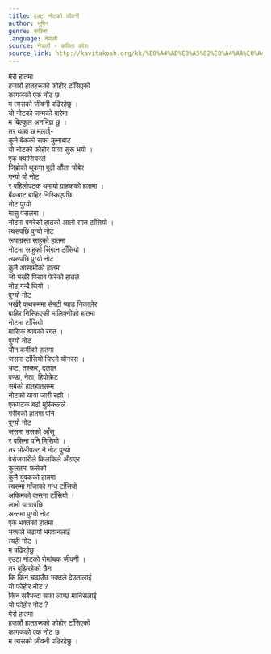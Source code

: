 ```yaml
---
title: एउटा नोटको जीवनी
author: भूपिन
genre: कविता
language: नेपाली
source: नेपाली - कविता कोश
source_link: http://kavitakosh.org/kk/%E0%A4%AD%E0%A5%82%E0%A4%AA%E0%A4%BF%E0%A4%A8
---
```


मेरो हातमा  
हजारौं हातहरूको फोहोर टाँसिएको  
कागजको एक नोट छ  
म त्यसको जीवनी पढिरहेछु ।  
यो नोटको जन्मको बारेमा  
म बिल्कुल अनभिज्ञ छु ।  
तर थाहा छ मलाई-  
कुनै बैंकको सफा कुनाबाट  
यो नोटको फोहोर यात्रा सुरू भयो ।  
एक क्यासियरले  
जिब्रोको थुकमा बुढी औंला चोबेर  
गन्यो यो नोट  
र पहिलोपटक थमायो ग्राहकको हातमा ।  
बैंकबाट बाहिर निस्किएपछि  
नोट पुग्यो  
मासु पसलमा ।  
नोटमा बगरेको हातको आलो रगत टाँसियो ।  
त्यसपछि पुग्यो नोट  
रूघाग्रस्त साहुको हातमा  
नोटमा साहुको सिंगान टाँसियो ।  
त्यसपछि पुग्यो नोट  
कुनै आसामीको हातमा  
जो भर्खरै पिसाब फेरेको हातले  
नोट गन्दै थियो ।  
पुग्यो नोट  
भर्खरै वाथरुममा सेफ्टी प्याड निकालेर  
बाहिर निस्किएकी मालिक्नीको हातमा  
नोटमा टाँसियो  
मासिक श्रावको रगत ।  
पुग्यो नोट  
यौन कर्मीको हातमा  
जसमा टाँसियो चिप्लो यौनरस ।  
भ्रष्ट, तस्कर, दलाल  
पण्डा, नेता, हिपोक्रेट  
सबैको हातहातसम्म  
नोटको यात्रा जारी रह्यो ।  
एकपटक बढो मुस्किलले  
गरीबको हातमा पनि  
पुग्यो नोट  
जसमा उसको आँसु  
र पसिना पनि मिसियो ।  
तर भोलीपल्ट नै नोट पुग्यो  
वेरोजगारीले किलकिले अँठाएर  
कुलतमा फसेको  
कुनै युवकको हातमा  
त्यसमा गाँजाको गन्ध टाँसियो  
अफिमको वासना टाँसियो ।  
लामो यात्रापछि  
अन्तमा पुग्यो नोट  
एक भक्तको हातमा  
भक्तले चढायो भगवानलाई  
त्यही नोट ।  
म पढिरहेछु  
एउटा नोटको रोमांचक जीवनी ।  
तर बुझिरहेको छैन  
कि किन चढाउँछ भक्तले देउतालाई  
यो फोहोर नोट ?  
किन सबैभन्दा सफा लाग्छ मानिसलाई  
यो फोहोर नोट ?  
मेरो हातमा  
हजारौं हातहरूको फोहोर टाँसिएको  
कागजको एक नोट छ  
म त्यसको जीवनी पढिरहेछु ।

